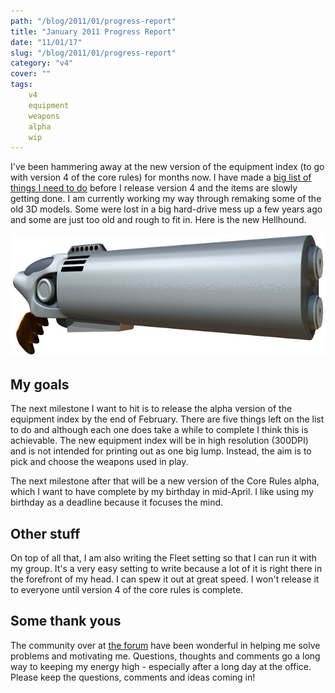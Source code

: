 ```yaml
---
path: "/blog/2011/01/progress-report"
title: "January 2011 Progress Report"
date: "11/01/17"
slug: "/blog/2011/01/progress-report"
category: "v4"
cover: ""
tags:
    v4
    equipment
    weapons
    alpha
    wip
---
```


I've been hammering away at the new version of the equipment index (to go with version 4 of the core rules) for months now. I have made a [big list of things I need to do](http://www.1km1kt.net/forum/viewtopic.php?f=34;t=2283) before I release version 4 and the items are slowly getting done. I am currently working my way through remaking some of the old 3D models. Some were lost in a big hard-drive mess up a few years ago and some are just too old and rough to fit in. Here is the new Hellhound. 

![Sleek, two barreled simplicity, the Hellhound](./images/weapons-hellhound.jpg)

## My goals
The next milestone I want to hit is to release the alpha version of the equipment index by the end of February. There are five things left on the list to do and although each one does take a while to complete I think this is achievable. The new equipment index will be in high resolution (300DPI) and is not intended for printing out as one big lump. Instead, the aim is to pick and choose the weapons used in play.

The next milestone after that will be a new version of the Core Rules alpha, which I want to have complete by my birthday in mid-April. I like using my birthday as a deadline because it focuses the mind.

## Other stuff

On top of all that, I am also writing the Fleet setting so that I can run it with my group. It's a very easy setting to write because a lot of it is right there in the forefront of my head. I can spew it out at great speed. I won't release it to everyone until version 4 of the core rules is complete.

## Some thank yous

The community over at [the forum](http://www.1km1kt.net/forum/viewforum.php?f=34) have been wonderful in helping me solve problems and motivating me. Questions, thoughts and comments go a long way to keeping my energy high - especially after a long day at the office. Please keep the questions, comments and ideas coming in!
